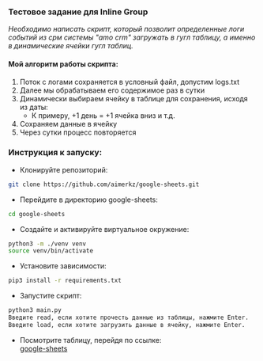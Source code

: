 ### Тестовое задание для Inline Group

*Необходимо написать скрипт, который позволит определенные логи событий из срм 
системы "amo crm" загружать в гугл таблицу, а именно в динамические ячейки 
гугл таблиц.*

#### Мой алгоритм работы скрипта:
1. Поток с логами сохраняется в условный файл, допустим logs.txt
2. Далее мы обрабатываем его содержимое раз в сутки
3. Динамически выбираем ячейку в таблице для сохранения, исходя из даты:
   + К примеру, +1 день = +1 ячейка вниз и т.д.
4. Сохраняем данные в ячейку
5. Через сутки процесс повторяется

### Инструкция к запуску:
- Клонируйте репозиторий:
```sh
git clone https://github.com/aimerkz/google-sheets.git
```
- Перейдите в директорию google-sheets:
```sh
cd google-sheets
```
- Создайте и активируйте виртуальное окружение:
```sh
python3 -m ./venv venv
source venv/bin/activate
```
- Установите зависимости:
```sh
pip3 install -r requirements.txt
```
- Запустите скрипт:
```sh
python3 main.py
Введите read, если хотите прочесть данные из таблицы, нажмите Enter.
Введите load, если хотите загрузить данные в ячейку, нажмите Enter.
```
- Посмотрите таблицу, перейдя по ссылке: \
[google-sheets](https://docs.google.com/spreadsheets/d/1S3PmZ6MaZV2Hv190VecpFzeNn8Jp4VY85b9G9GSPK-4)

